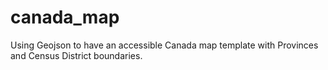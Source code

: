 # canada_map
Using Geojson to have an accessible Canada map template with Provinces and Census District boundaries.
